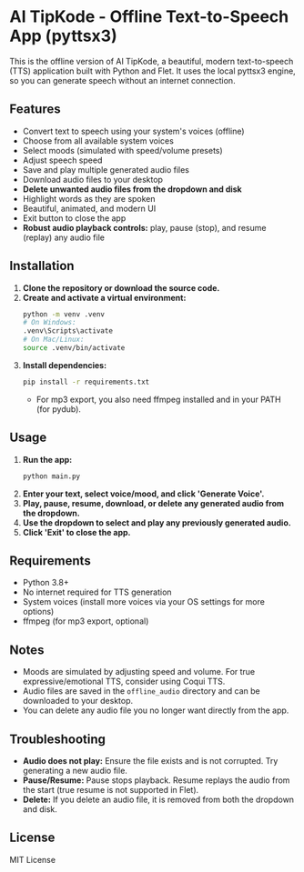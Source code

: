 # AI TipKode - Offline Text-to-Speech App (pyttsx3)

This is the offline version of AI TipKode, a beautiful, modern text-to-speech (TTS) application built with Python and Flet. It uses the local pyttsx3 engine, so you can generate speech without an internet connection.

## Features
- Convert text to speech using your system's voices (offline)
- Choose from all available system voices
- Select moods (simulated with speed/volume presets)
- Adjust speech speed
- Save and play multiple generated audio files
- Download audio files to your desktop
- **Delete unwanted audio files from the dropdown and disk**
- Highlight words as they are spoken
- Beautiful, animated, and modern UI
- Exit button to close the app
- **Robust audio playback controls:** play, pause (stop), and resume (replay) any audio file

## Installation
1. **Clone the repository or download the source code.**
2. **Create and activate a virtual environment:**
   ```bash
   python -m venv .venv
   # On Windows:
   .venv\Scripts\activate
   # On Mac/Linux:
   source .venv/bin/activate
   ```
3. **Install dependencies:**
   ```bash
   pip install -r requirements.txt
   ```
   - For mp3 export, you also need ffmpeg installed and in your PATH (for pydub).

## Usage
1. **Run the app:**
   ```bash
   python main.py
   ```
2. **Enter your text, select voice/mood, and click 'Generate Voice'.**
3. **Play, pause, resume, download, or delete any generated audio from the dropdown.**
4. **Use the dropdown to select and play any previously generated audio.**
5. **Click 'Exit' to close the app.**

## Requirements
- Python 3.8+
- No internet required for TTS generation
- System voices (install more voices via your OS settings for more options)
- ffmpeg (for mp3 export, optional)

## Notes
- Moods are simulated by adjusting speed and volume. For true expressive/emotional TTS, consider using Coqui TTS.
- Audio files are saved in the `offline_audio` directory and can be downloaded to your desktop.
- You can delete any audio file you no longer want directly from the app.

## Troubleshooting
- **Audio does not play:** Ensure the file exists and is not corrupted. Try generating a new audio file.
- **Pause/Resume:** Pause stops playback. Resume replays the audio from the start (true resume is not supported in Flet).
- **Delete:** If you delete an audio file, it is removed from both the dropdown and disk.

## License
MIT License 